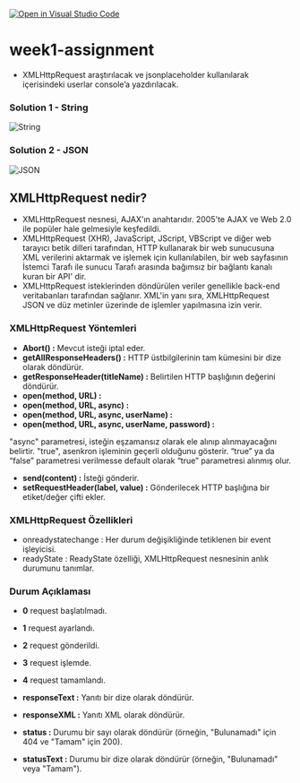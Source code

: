 [![Open in Visual Studio Code](https://classroom.github.com/assets/open-in-vscode-f059dc9a6f8d3a56e377f745f24479a46679e63a5d9fe6f495e02850cd0d8118.svg)](https://classroom.github.com/online_ide?assignment_repo_id=6920774&assignment_repo_type=AssignmentRepo)
# week1-assignment

- XMLHttpRequest araştırılacak ve jsonplaceholder kullanılarak içerisindeki userlar console’a yazdırılacak.

### Solution 1 - String 
![String](images/ScreenRecorderProject2.gif)
### Solution 2 - JSON
![JSON](images/ScreenRecorderProject3.gif)

## XMLHttpRequest nedir?
- XMLHttpRequest nesnesi, AJAX'ın anahtarıdır. 2005'te AJAX ve Web 2.0 ile popüler hale gelmesiyle keşfedildi.
- XMLHttpRequest (XHR), JavaScript, JScript, VBScript ve diğer web tarayıcı betik dilleri tarafından, HTTP kullanarak bir web sunucusuna XML verilerini aktarmak ve işlemek için kullanılabilen, bir web sayfasının İstemci Tarafı ile sunucu Tarafı arasında bağımsız bir bağlantı kanalı kuran bir API' dir. 
- XMLHttpRequest isteklerinden döndürülen veriler genellikle back-end veritabanları tarafından sağlanır. XML'in yanı sıra, XMLHttpRequest JSON ve düz metinler üzerinde de işlemler yapılmasına izin verir.
### XMLHttpRequest Yöntemleri
- **Abort() :** Mevcut isteği iptal eder.
- **getAllResponseHeaders() :** HTTP üstbilgilerinin tam kümesini bir dize olarak döndürür.
- **getResponseHeader(titleName) :** Belirtilen HTTP başlığının değerini döndürür.
- **open(method, URL) :** 
- **open(method, URL, async) :**
- **open(method, URL, async, userName) :**
- **open(method, URL, async, userName, password) :**

"async" parametresi, isteğin eşzamansız olarak ele alınıp alınmayacağını belirtir. "true", asenkron işleminin geçerli olduğunu gösterir. “true” ya da “false” parametresi verilmesse default olarak “true” parametresi alınmış olur.
- **send(content) :** İsteği gönderir.
- **setRequestHeader(label, value) :** Gönderilecek HTTP başlığına bir etiket/değer çifti ekler.
### XMLHttpRequest Özellikleri
- onreadystatechange : Her durum değişikliğinde tetiklenen bir event işleyicisi.
- readyState : ReadyState özelliği, XMLHttpRequest nesnesinin anlık durumunu tanımlar.
### Durum Açıklaması
- **0** request başlatılmadı.
- **1** request ayarlandı.
- **2** request gönderildi.
- **3** request işlemde.
- **4** request tamamlandı.

- **responseText :** Yanıtı bir dize olarak döndürür.
- **responseXML :** Yanıtı XML olarak döndürür. 
- **status :** Durumu bir sayı olarak döndürür (örneğin, "Bulunamadı" için 404 ve "Tamam" için 200).
- **statusText :** Durumu bir dize olarak döndürür (örneğin, "Bulunamadı" veya "Tamam").







